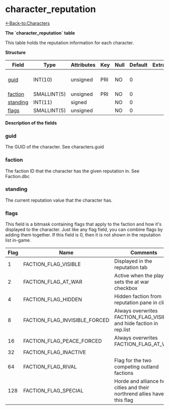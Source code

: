 # character\_reputation

[<-Back-to:Characters](database-characters.md)

**The \`character\_reputation\` table**

This table holds the reputation information for each character.

**Structure**

| Field         | Type        | Attributes | Key | Null | Default | Extra | Comment                  |
|---------------|-------------|------------|-----|------|---------|-------|--------------------------|
| [guid][1]     | INT(10)     | unsigned   | PRI | NO   | 0       |       | Global Unique Identifier |
| [faction][2]  | SMALLINT(5) | unsigned   | PRI | NO   | 0       |       |                          |
| [standing][3] | INT(11)     | signed     |     | NO   | 0       |       |                          |
| [flags][4]    | SMALLINT(5) | unsigned   |     | NO   | 0       |       |                          |

[1]: #guid
[2]: #faction
[3]: #standing
[4]: #flags

**Description of the fields**

### guid

The GUID of the character. See characters.guid

### faction

The faction ID that the character has the given reputation in. See Faction.dbc

### standing

The current reputation value that the character has.

### flags

This field is a bitmask containing flags that apply to the faction and how it's displayed to the character. Just like any flag field, you can combine flags by adding them together. If this field is 0, then it is not shown in the reputation list in-game.

| Flag | Name                          | Comments                                                                 |
|------|-------------------------------|--------------------------------------------------------------------------|
| 1    | FACTION_FLAG_VISIBLE          | Displayed in the reputation tab                                          |
| 2    | FACTION_FLAG_AT_WAR           | Active when the player sets the at war checkbox                          |
| 4    | FACTION_FLAG_HIDDEN           | Hidden faction from reputation pane in client                            |
| 8    | FACTION_FLAG_INVISIBLE_FORCED | Always overwrites FACTION_FLAG_VISIBLE and hide faction in rep.list      |
| 16   | FACTION_FLAG_PEACE_FORCED     | Always overwrites FACTION_FLAG_AT_WAR                                    |
| 32   | FACTION_FLAG_INACTIVE         |                                                                          |
| 64   | FACTION_FLAG_RIVAL            | Flag for the two competing outland factions                              |
| 128  | FACTION_FLAG_SPECIAL          | Horde and alliance home cities and their northrend allies have this flag |
